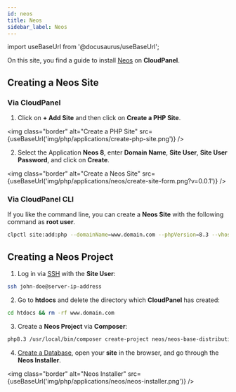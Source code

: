 ```yaml
---
id: neos
title: Neos
sidebar_label: Neos
---
```


import useBaseUrl from '@docusaurus/useBaseUrl';

On this site, you find a guide to install [Neos](https://www.neos.io/) on **CloudPanel**.

## Creating a Neos Site

### Via CloudPanel

1. Click on **+ Add Site** and then click on **Create a PHP Site**.

<img class="border" alt="Create a PHP Site" src={useBaseUrl('img/php/applications/create-php-site.png')} />

2. Select the Application **Neos 8**, enter **Domain Name**, **Site User**, **Site User Password**, and click on **Create**.

<img class="border" alt="Create a Neos Site" src={useBaseUrl('img/php/applications/neos/create-site-form.png?v=0.0.1')} />

### Via CloudPanel CLI

If you like the command line, you can create a **Neos Site** with the following command as **root user**.

```bash
clpctl site:add:php --domainName=www.domain.com --phpVersion=8.3 --vhostTemplate='Neos 8' --siteUser='john-doe' --siteUserPassword='!secretPassword!'
```

## Creating a Neos Project

1. Log in via [SSH](../../../frontend-area/ssh-ftp/#ssh-login) with the **Site User**:

```bash
ssh john-doe@server-ip-address
```

2. Go to **htdocs** and delete the directory which **CloudPanel** has created:

```bash
cd htdocs && rm -rf www.domain.com
```

3. Create a **Neos Project** via **Composer**:

```bash
php8.3 /usr/local/bin/composer create-project neos/neos-base-distribution:~8 www.domain.com
```

4. [Create a Database](../../../frontend-area/databases/#adding-a-database), open your **site** in the browser, and go through the **Neos Installer**.

<img class="border" alt="Neos Installer" src={useBaseUrl('img/php/applications/neos/neos-installer.png')} />